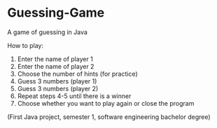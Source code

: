 # Guessing-Game
A game of guessing in Java

How to play:
1. Enter the name of player 1
2. Enter the name of player 2
3. Choose the number of hints (for practice)
4. Guess 3 numbers (player 1)
5. Guess 3 numbers (player 2)
6. Repeat steps 4-5 until there is a winner
7. Choose whether you want to play again or close the program

(First Java project, semester 1, software engineering bachelor degree)
